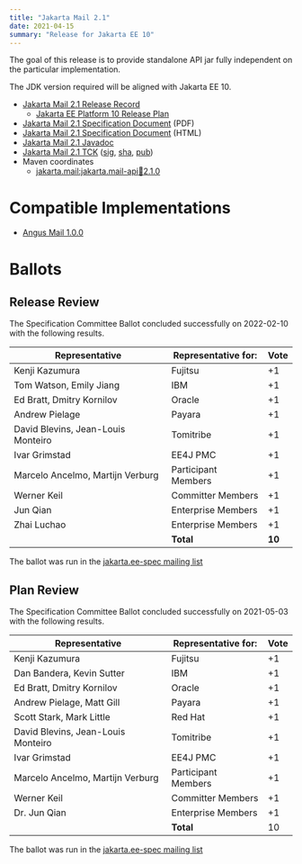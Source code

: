 ```yaml
---
title: "Jakarta Mail 2.1"
date: 2021-04-15
summary: "Release for Jakarta EE 10"
---
```


The goal of this release is to provide standalone API jar fully independent
on the particular implementation.

The JDK version required will be aligned with Jakarta EE 10.

* [Jakarta Mail 2.1 Release Record](https://projects.eclipse.org/projects/ee4j.mail/releases/2.1)
    * [Jakarta EE Platform 10 Release Plan](https://eclipse-ee4j.github.io/jakartaee-platform/jakartaee10/JakartaEE10ReleasePlan)
* [Jakarta Mail 2.1 Specification Document](./jakarta-mail-spec-2.1.pdf) (PDF)
* [Jakarta Mail 2.1 Specification Document](./jakarta-mail-spec-2.1.html) (HTML)
* [Jakarta Mail 2.1 Javadoc](./apidocs)
* [Jakarta Mail 2.1 TCK](https://download.eclipse.org/jakartaee/mail/2.1/jakarta-mail-tck-2.1.0.zip)  ([sig](https://download.eclipse.org/jakartaee/mail/2.1/jakarta-mail-tck-2.1.0.zip.sig),  [sha](https://download.eclipse.org/jakartaee/mail/2.1/jakarta-mail-tck-2.1.0.zip.sha256),  [pub](https://raw.githubusercontent.com/jakartaee/specification-committee/master/jakartaee-spec-committee.pub))
* Maven coordinates
    * [jakarta.mail:jakarta.mail-api:jar:2.1.0](https://search.maven.org/artifact/jakarta.mail/jakarta.mail-api/2.1.0/jar)


# Compatible Implementations

* [Angus Mail 1.0.0](https://github.com/eclipse-ee4j/angus-mail/releases/tag/1.0.0)

# Ballots

## Release Review

The Specification Committee Ballot concluded successfully on 2022-02-10 with the following results.


| Representative                     | Representative for: | Vote   |
|------------------------------------|---------------------|--------|
| Kenji Kazumura                     | Fujitsu             | +1     |
| Tom Watson, Emily Jiang            | IBM                 | +1     |
| Ed Bratt, Dmitry Kornilov          | Oracle              | +1     |
| Andrew Pielage                     | Payara              | +1     |
| David Blevins, Jean-Louis Monteiro | Tomitribe           | +1     |
| Ivar Grimstad                      | EE4J PMC            | +1     |
| Marcelo Ancelmo, Martijn Verburg   | Participant Members | +1     |
| Werner Keil                        | Committer Members   | +1     |
| Jun Qian                           | Enterprise Members  | +1     |
| Zhai Luchao                        | Enterprise Members  | +1     |  
|                                    | **Total**           | **10** |

The ballot was run in the [jakarta.ee-spec mailing list](https://www.eclipse.org/lists/jakarta.ee-spec/msg02184.html)

## Plan Review

The Specification Committee Ballot concluded successfully on 2021-05-03 with the following results.

| Representative                     | Representative for: |  Vote  |
|------------------------------------|---------------------|--------|
| Kenji Kazumura                     | Fujitsu             | +1     |
| Dan Bandera, Kevin Sutter          | IBM                 | +1     |
| Ed Bratt, Dmitry Kornilov          | Oracle              | +1     |
| Andrew Pielage, Matt Gill          | Payara              | +1     |
| Scott Stark, Mark Little           | Red Hat             | +1     |
| David Blevins, Jean-Louis Monteiro | Tomitribe           | +1     |
| Ivar Grimstad                      | EE4J PMC            | +1     |
| Marcelo Ancelmo, Martijn Verburg   | Participant Members | +1     |
| Werner Keil                        | Committer Members   | +1     |
| Dr. Jun Qian                       | Enterprise Members  | +1     |
|                                    | **Total**           | 10     |

The ballot was run in the [jakarta.ee-spec mailing list](https://www.eclipse.org/lists/jakarta.ee-spec/msg01555.html)
